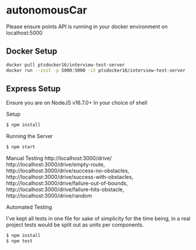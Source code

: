 # autonomousCar
 
Please ensure points API is running in your docker environment on localhost:5000
## Docker Setup

```bash
docker pull ptsdocker16/interview-test-server
docker run --init -p 5000:5000 -it ptsdocker16/interview-test-server
```

## Express Setup
Ensure you are on NodeJS v16.7.0+
In your choice of shell

Setup
```bash
$ npm install
```

Running the Server
```bash
$ npm start
```

Manual Testing
http://localhost:3000/drive/
http://localhost:3000/drive/empty-route,
http://localhost:3000/drive/success-no-obstacles,
http://localhost:3000/drive/success-with-obstacles,
http://localhost:3000/drive/failure-out-of-bounds,
http://localhost:3000/drive/failure-hits-obstacle,
http://localhost:3000/drive/random

Automated Testing

I've kept all tests in one file for sake of simplicity for the time being, in a real project tests would be split out as units per components.

```bash
$ npm install
$ npm test
```

